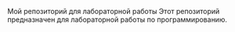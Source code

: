 Мой репозиторий для лабораторной работы
Этот репозиторий предназначен для лабораторной работы по программированию.